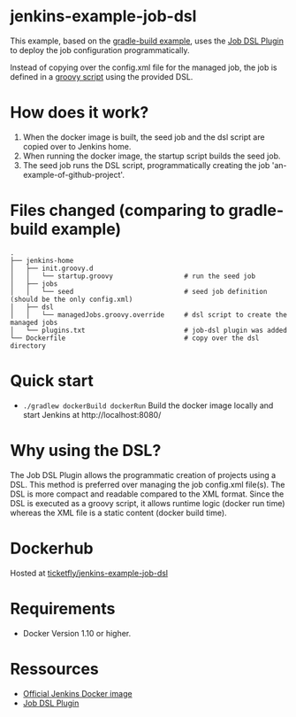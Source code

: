 # jenkins-example-job-dsl
This example, based on the [gradle-build example](https://github.com/Ticketfly/jenkins-docker-examples/tree/master/01-gradle-build), uses the [Job DSL Plugin](https://wiki.jenkins-ci.org/display/JENKINS/Job+DSL+Plugin) to deploy the job configuration programmatically.

Instead of copying over the config.xml file for the managed job, the job is defined in a [groovy script](https://github.com/Ticketfly/jenkins-docker-examples/blob/master/02-job-dsl/jenkins-home/dsl/managedJobs.groovy.override) using the provided DSL.

# How does it work?
1. When the docker image is built, the seed job and the dsl script are copied over to Jenkins home.
2. When running the docker image, the startup script builds the seed job.
3. The seed job runs the DSL script, programmatically creating the job 'an-example-of-github-project'.

# Files changed (comparing to gradle-build example)
    .
    ├── jenkins-home
    │   ├── init.groovy.d 
    │   │   └── startup.groovy                  # run the seed job
    │   ├── jobs
    │   │   └── seed                            # seed job definition (should be the only config.xml)
    │   ├── dsl
    │   │   └── managedJobs.groovy.override     # dsl script to create the managed jobs
    │   └── plugins.txt                         # job-dsl plugin was added
    └── Dockerfile                              # copy over the dsl directory

# Quick start

- `./gradlew dockerBuild dockerRun` Build the docker image locally and start Jenkins at http://localhost:8080/

# Why using the DSL?

The Job DSL Plugin allows the programmatic creation of projects using a DSL.
This method is preferred over managing the job config.xml file(s).
The DSL is more compact and readable compared to the XML format.
Since the DSL is executed as a groovy script, it allows runtime logic (docker run time) whereas the XML file is a static content (docker build time).

# Dockerhub
Hosted at [ticketfly/jenkins-example-job-dsl](https://hub.docker.com/r/ticketfly/jenkins-example-job-dsl/)

# Requirements

- Docker Version 1.10 or higher.

# Ressources

- [Official Jenkins Docker image](https://github.com/jenkinsci/docker)
- [Job DSL Plugin](https://wiki.jenkins-ci.org/display/JENKINS/Job+DSL+Plugin)
